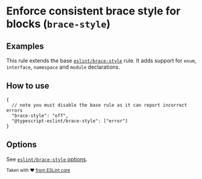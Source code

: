 # Enforce consistent brace style for blocks (`brace-style`)

## Examples

This rule extends the base [`eslint/brace-style`](https://eslint.org/docs/rules/brace-style) rule.
It adds support for `enum`, `interface`, `namespace` and `module` declarations.

## How to use

```jsonc
{
  // note you must disable the base rule as it can report incorrect errors
  "brace-style": "off",
  "@typescript-eslint/brace-style": ["error"]
}
```

## Options

See [`eslint/brace-style` options](https://eslint.org/docs/rules/brace-style#options).

<sup>Taken with ❤️ [from ESLint core](https://github.com/eslint/eslint/blob/master/docs/rules/brace-style.md)</sup>
